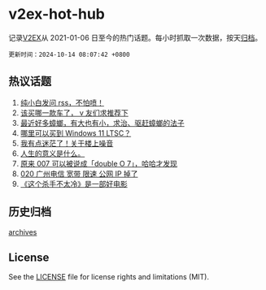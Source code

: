 # v2ex-hot-hub

 记录[V2EX](https://www.v2ex.com/)从 2021-01-06 日至今的热门话题。每小时抓取一次数据，按天[归档](archives)。

`更新时间：2024-10-14 08:07:42 +0800`

## 热议话题

1. [纯小白发问 rss，不怕喷！](https://www.v2ex.com/t/1079745)
1. [该买哪一款车了， v 友们求推荐下](https://www.v2ex.com/t/1079746)
1. [最近好多蟑螂，有大也有小，求治、驱赶蟑螂的法子](https://www.v2ex.com/t/1079764)
1. [哪里可以买到 Windows 11 LTSC？](https://www.v2ex.com/t/1079824)
1. [我有点迷茫了！关于楼上噪音](https://www.v2ex.com/t/1079781)
1. [人生的意义是什么。](https://www.v2ex.com/t/1079880)
1. [原来 007 可以被说成「double O 7」，哈哈才发现](https://www.v2ex.com/t/1079747)
1. [020 广州电信 宽带 限速 公网 IP 掉了](https://www.v2ex.com/t/1079783)
1. [《这个杀手不太冷》是一部好电影](https://www.v2ex.com/t/1079784)

## 历史归档

[archives](archives)

## License

See the [LICENSE](LICENSE) file for license rights and limitations (MIT).
